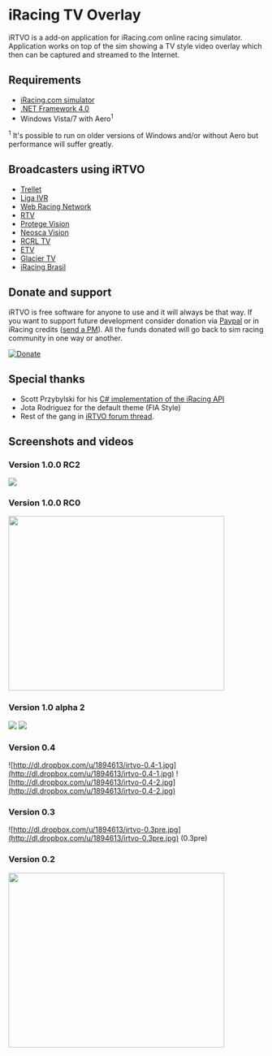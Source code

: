 # iRacing TV Overlay #

iRTVO is a add-on application for iRacing.com online racing simulator. Application works on top of the sim showing a TV style video overlay which then can be captured and streamed to the Internet.

## Requirements ##
  * [iRacing.com simulator](http://www.iracing.com)
  * [.NET Framework 4.0](http://msdn.microsoft.com/en-us/netframework/aa569263.aspx)
  * Windows Vista/7 with Aero<sup>1</sup>

<sup>1</sup> It's possible to run on older versions of Windows and/or without Aero but performance will suffer greatly.

## Broadcasters using iRTVO ##

  * [Trellet](http://www.trellet.net/)
  * [Liga IVR](http://www.ligaivr.com.br/)
  * [Web Racing Network](http://www.webracingnetwork.com/)
  * [RTV](http://rtelevision.net/)
  * [Protege Vision](http://www.wix.com/protegevision/pv)
  * [Neosca Vision](http://www.neosca.org/index2.html)
  * [RCRL TV](http://thercrl.com/)
  * [ETV](http://www.etv-eplay.net)
  * [Glacier TV](http://www.glaciertv.com/)
  * [iRacing Brasil](http://iracingbrasil.com.br/)

## Donate and support ##

iRTVO is free software for anyone to use and it will always be that way. If you want to support future development consider donation via <a href='https://www.paypal.com/cgi-bin/webscr?cmd=_donations&business=CWCL4GDLNTMWW&lc=FI&item_name=iRacing%20TV%20Overlay%20donation&currency_code=USD&bn=PP%2dDonationsBF%3abtn_donateCC_LG%2egif%3aNonHosted'>Paypal</a> or in iRacing credits (<a href='http://members.iracing.com/jforum/pm/sendTo/35698.page'>send a PM</a>). All the funds donated will go back to sim racing community in one way or another.

<a href='https://www.paypal.com/cgi-bin/webscr?cmd=_donations&business=CWCL4GDLNTMWW&lc=FI&item_name=iRacing%20TV%20Overlay%20donation&currency_code=USD&bn=PP%2dDonationsBF%3abtn_donateCC_LG%2egif%3aNonHosted'><img src='https://www.paypal.com/en_US/i/btn/btn_donateCC_LG.gif' alt='Donate' title='Donate' /></a>

## Special thanks ##

  * Scott Przybylski for his <a href='http://members.iracing.com/jforum/posts/list/1474031.page'>C# implementation of the iRacing API</a>
  * Jota Rodriguez for the default theme (FIA Style)
  * Rest of the gang in <a href='http://members.iracing.com/jforum/posts/list/1351217.page'>iRTVO forum thread</a>.

## Screenshots and videos ##
### Version 1.0.0 RC2 ###
<a href='http://dl.dropbox.com/u/1894613/irtvo-1.0.0-rc2.jpg'><img src='http://dl.dropbox.com/u/1894613/irtvo-1.0.0-rc2-tb.jpg' /></a>
### Version 1.0.0 RC0 ###
<a href='http://www.youtube.com/watch?feature=player_embedded&v=T6vXKF1fmmE' target='_blank'><img src='http://img.youtube.com/vi/T6vXKF1fmmE/0.jpg' width='425' height=344 /></a>
### Version 1.0 alpha 2 ###
<a href='http://dl.dropbox.com/u/1894613/irtvo-1.0_alpha2-1.jpg'><img src='http://dl.dropbox.com/u/1894613/irtvo-1.0_alpha2-1-tb.jpg' /></a>
<a href='http://dl.dropbox.com/u/1894613/irtvo-1.0_alpha2-2.jpg'><img src='http://dl.dropbox.com/u/1894613/irtvo-1.0_alpha2-2-tb.jpg' /></a>

### Version 0.4 ###
![http://dl.dropbox.com/u/1894613/irtvo-0.4-1.jpg](http://dl.dropbox.com/u/1894613/irtvo-0.4-1.jpg)
![http://dl.dropbox.com/u/1894613/irtvo-0.4-2.jpg](http://dl.dropbox.com/u/1894613/irtvo-0.4-2.jpg)
### Version 0.3 ###
![http://dl.dropbox.com/u/1894613/irtvo-0.3pre.jpg](http://dl.dropbox.com/u/1894613/irtvo-0.3pre.jpg) (0.3pre)
### Version 0.2 ###
<a href='http://www.youtube.com/watch?feature=player_embedded&v=P5amEADDfCM' target='_blank'><img src='http://img.youtube.com/vi/P5amEADDfCM/0.jpg' width='425' height=344 /></a>